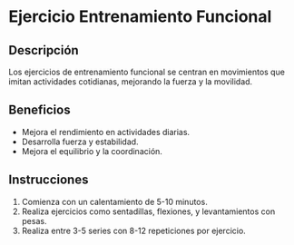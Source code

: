 # Ejercicio Entrenamiento Funcional

## Descripción
Los ejercicios de entrenamiento funcional se centran en movimientos que imitan actividades cotidianas, mejorando la fuerza y la movilidad.

## Beneficios
- Mejora el rendimiento en actividades diarias.
- Desarrolla fuerza y estabilidad.
- Mejora el equilibrio y la coordinación.

## Instrucciones
1. Comienza con un calentamiento de 5-10 minutos.
2. Realiza ejercicios como sentadillas, flexiones, y levantamientos con pesas.
3. Realiza entre 3-5 series con 8-12 repeticiones por ejercicio.
